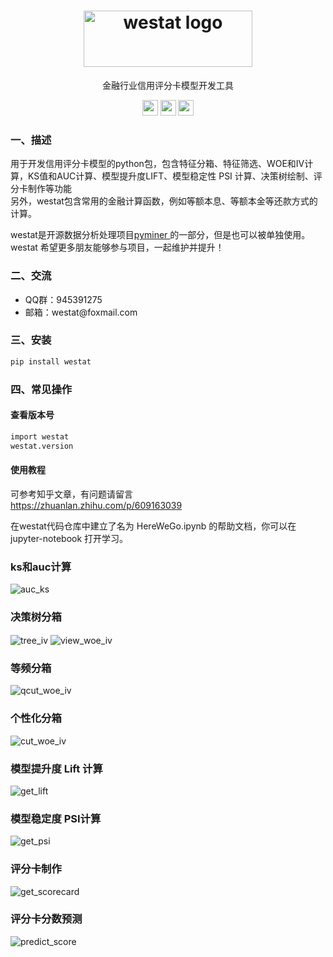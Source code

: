 

<h1 align="center" style="text-align:center;">
  <img src="./static/logo.png" width = "270" height = "90" alt="westat logo" align=center />
</h1>

<p align="center"> 金融行业信用评分卡模型开发工具  </p>

<p align="center" >
<a href="https://gitee.com/westat/westat"><img  src="./static/gitee.png" width = "25" height = "25"></a>
<a href="https://github.com/stat-fit/westat"><img  src="./static/github.png" width = "25" height = "25"></a>
<a href="https://pypi.org/project/westat/" ><img src="./static/pypi.png" width = "25" height = "25"></a>
<br>
</p>

<h3> 一、描述 </h3>

用于开发信用评分卡模型的python包，包含特征分箱、特征筛选、WOE和IV计算，KS值和AUC计算、模型提升度LIFT、模型稳定性 PSI 计算、决策树绘制、评分卡制作等功能
<br>另外，westat包含常用的金融计算函数，例如等额本息、等额本金等还款方式的计算。

westat是开源数据分析处理项目<a href="http://pyminer.com/" >pyminer </a> 的一部分，但是也可以被单独使用。
westat 希望更多朋友能够参与项目，一起维护并提升！


<h3>二、交流</h3>
<ul>
<li>QQ群：945391275 </li>
<li>邮箱：westat@foxmail.com</li>
</ul>

<h3> 三、安装 </h3>

```bash
pip install westat
```

<h3> 四、常见操作 </h3>
<h4>查看版本号</h4>

```bash
import westat
westat.version
```

<h4>使用教程</h4>

可参考知乎文章，有问题请留言
<br>
<a href="https://zhuanlan.zhihu.com/p/609163039" >https://zhuanlan.zhihu.com/p/609163039 </a>
<br>

在westat代码仓库中建立了名为 HereWeGo.ipynb 的帮助文档，你可以在 jupyter-notebook 打开学习。

<h3> ks和auc计算 </h3>
<p></p>

<img src="./static/auc_ks.png"  alt="auc_ks" align=center />

<p></p>

<h3> 决策树分箱 </h3>
<p></p>
<img src="./static/tree_iv.png"  alt="tree_iv" align=center />
<img src="static/view_woe_iv.png"  alt="view_woe_iv" align=center />

<p></p>

<h3> 等频分箱 </h3>

<p></p>

<img src="./static/qcut_woe_iv.png"  alt="qcut_woe_iv" align=center />

<p></p>
<h3> 个性化分箱 </h3>

<p></p>

<img src="./static/cut_woe_iv.png"  alt="cut_woe_iv" align=center />

<p></p>
<h3> 模型提升度 Lift 计算 </h3>

<p></p>

<img src="./static/get_lift.png"  alt="get_lift" align=center />

<p></p>
<h3> 模型稳定度 PSI计算 </h3>
<p></p>

<img src="./static/get_psi.png"  alt="get_psi" align=center />

<p></p>

<h3> 评分卡制作 </h3>
<p></p>

<img src="./static/get_scorecard.png"  alt="get_scorecard" align=center />

<p></p>

<h3> 评分卡分数预测 </h3>
<p></p>

<img src="./static/predict_score.png"  alt="predict_score" align=center />

<p></p>